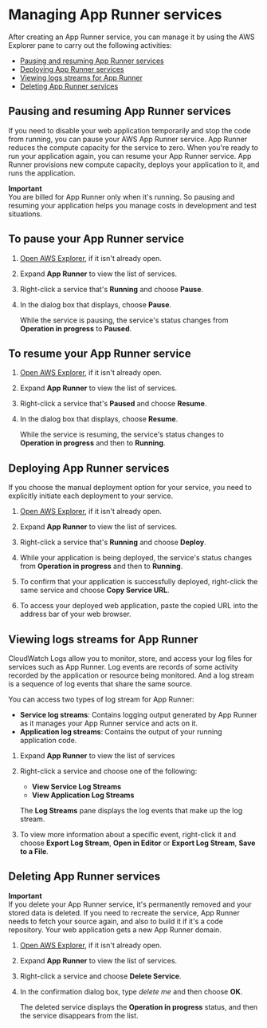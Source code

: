 # Managing App Runner services<a name="managing-service-apprunner"></a>

After creating an App Runner service, you can manage it by using the AWS Explorer pane to carry out the following activities:
+ [Pausing and resuming App Runner services](#pause-resume-apprunner)
+ [Deploying App Runner services](#deploying-apprunner)
+ [Viewing logs streams for App Runner](#viewing-logs-apprunner)
+ [Deleting App Runner services](#deleting-apprunner)

## Pausing and resuming App Runner services<a name="pause-resume-apprunner"></a>

If you need to disable your web application temporarily and stop the code from running, you can pause your AWS App Runner service\. App Runner reduces the compute capacity for the service to zero\. When you're ready to run your application again, you can resume your App Runner service\. App Runner provisions new compute capacity, deploys your application to it, and runs the application\.

**Important**  
You are billed for App Runner only when it's running\. So pausing and resuming your application helps you manage costs in development and test situations\.<a name="pause-app-runner"></a>

## To pause your App Runner service<a name="pause-app-runner"></a>

1. [Open AWS Explorer](key-tasks.md#key-tasks-open-explorer), if it isn't already open\.

1. Expand **App Runner** to view the list of services\.

1. Right\-click a service that's **Running** and choose **Pause**\.

1. In the dialog box that displays, choose **Pause**\.

   While the service is pausing, the service's status changes from **Operation in progress** to **Paused**\.<a name="pause-app-runner"></a>

## To resume your App Runner service<a name="pause-app-runner"></a>

1. [Open AWS Explorer](key-tasks.md#key-tasks-open-explorer), if it isn't already open\.

1. Expand **App Runner** to view the list of services\.

1. Right\-click a service that's **Paused** and choose **Resume**\.

1. In the dialog box that displays, choose **Resume**\.

   While the service is resuming, the service's status changes to **Operation in progress** and then to **Running**\.

## Deploying App Runner services<a name="deploying-apprunner"></a>

If you choose the manual deployment option for your service, you need to explicitly initiate each deployment to your service\. <a name="deploy-app-runner"></a>

1. [Open AWS Explorer](key-tasks.md#key-tasks-open-explorer), if it isn't already open\.

1. Expand **App Runner** to view the list of services\.

1. Right\-click a service that's **Running** and choose **Deploy**\.

1. While your application is being deployed, the service's status changes from **Operation in progress** and then to **Running**\.

1. To confirm that your application is successfully deployed, right\-click the same service and choose **Copy Service URL**\.

1. To access your deployed web application, paste the copied URL into the address bar of your web browser\.

## Viewing logs streams for App Runner<a name="viewing-logs-apprunner"></a>

CloudWatch Logs allow you to monitor, store, and access your log files for services such as App Runner\. Log events are records of some activity recorded by the application or resource being monitored\. And a log stream is a sequence of log events that share the same source\. 

You can access two types of log stream for App Runner:
+ **Service log streams**: Contains logging output generated by App Runner as it manages your App Runner service and acts on it\.
+ **Application log streams**: Contains the output of your running application code\.<a name="view-logs-apprunner"></a>

1. Expand **App Runner** to view the list of services

1. Right\-click a service and choose one of the following:
   + **View Service Log Streams**
   + **View Application Log Streams**

   The **Log Streams** pane displays the log events that make up the log stream\. 

1. To view more information about a specific event, right\-click it and choose **Export Log Stream**, **Open in Editor** or **Export Log Stream**, **Save to a File**\.

## Deleting App Runner services<a name="deleting-apprunner"></a>

**Important**  
If you delete your App Runner service, it's permanently removed and your stored data is deleted\. If you need to recreate the service, App Runner needs to fetch your source again, and also to build it if it's a code repository\. Your web application gets a new App Runner domain\. <a name="delete-app-runner"></a>

1. [Open AWS Explorer](key-tasks.md#key-tasks-open-explorer), if it isn't already open\.

1. Expand **App Runner** to view the list of services\.

1. Right\-click a service and choose **Delete Service**\.

1. In the confirmation dialog box, type *delete me* and then choose **OK**\.

   The deleted service displays the **Operation in progress** status, and then the service disappears from the list\.